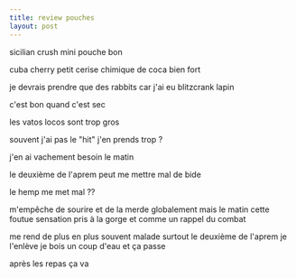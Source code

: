 ```yaml
---
title: review pouches
layout: post
---
```


sicilian crush
mini pouche
bon

cuba cherry
petit
cerise chimique de coca
bien fort

je devrais prendre que des rabbits
car j'ai eu blitzcrank lapin

c'est bon quand c'est sec

les vatos locos sont trop gros

souvent j'ai pas le "hit"
j'en prends trop ?

j'en ai vachement besoin le matin

le deuxième de l'aprem peut me mettre mal de bide

le hemp me met mal ??

m'empêche de sourire
et de la merde globalement
mais le matin cette foutue sensation
pris à la gorge et comme un rappel du combat

me rend de plus en plus souvent malade
surtout le deuxième de l'aprem
je l'enlève je bois un coup d'eau et ça passe

après les repas ça va
